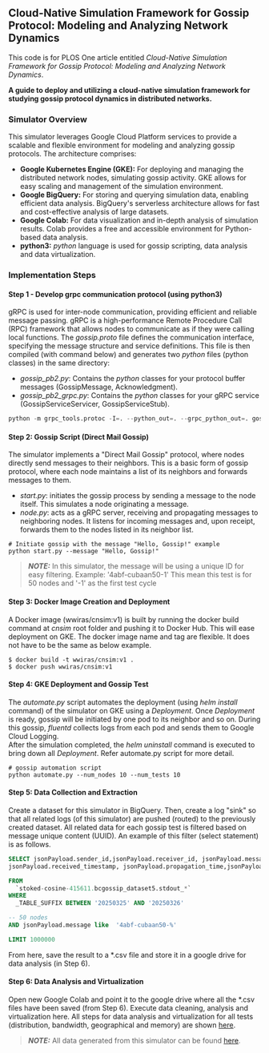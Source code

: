 ## Cloud-Native Simulation Framework for Gossip Protocol: Modeling and Analyzing Network Dynamics
This code is for PLOS One article entitled *Cloud-Native Simulation Framework for Gossip Protocol: Modeling
and Analyzing Network Dynamics*.

**A guide to deploy and utilizing a cloud-native simulation framework for studying gossip protocol 
dynamics in distributed networks.**

### Simulator Overview
This simulator leverages Google Cloud Platform services to provide a scalable and flexible environment for 
modeling and analyzing gossip protocols. The architecture comprises:

* **Google Kubernetes Engine (GKE):** For deploying and managing the distributed network nodes, simulating 
gossip activity. GKE allows for easy scaling and management of the simulation environment.
* **Google BigQuery:** For storing and querying simulation data, enabling efficient data analysis. BigQuery's 
serverless architecture allows for fast and cost-effective analysis of large datasets.
* **Google Colab:** For data visualization and in-depth analysis of simulation results. Colab provides a 
free and accessible environment for Python-based data analysis.
* **python3:** *python* language is used for gossip scripting, data analysis and data virtualization.  

### Implementation Steps

#### Step 1 - Develop grpc communication protocol (using python3)
gRPC is used for inter-node communication, providing efficient and reliable message passing. gRPC is a
high-performance Remote Procedure Call (RPC) framework that allows nodes to communicate as if they 
were calling local functions. The *gossip.proto* file defines the communication interface, specifying 
the message structure and service definitions. This file is then compiled (with command below) and 
generates two *python* files (python classes) in the same directory:
* *gossip_pb2.py*: Contains the *python* classes for your protocol buffer messages (GossipMessage, Acknowledgment).
* *gossip_pb2_grpc.py*: Contains the *python* classes for your gRPC service (GossipServiceServicer, GossipServiceStub).
```python
python -m grpc_tools.protoc -I=. --python_out=. --grpc_python_out=. gossip.proto
```

#### Step 2: Gossip Script (Direct Mail Gossip)
The simulator implements a "Direct Mail Gossip" protocol, where nodes directly send messages 
to their neighbors. This is a basic form of gossip protocol, where each node maintains a list of 
its neighbors and forwards messages to them.

- *start.py*: initiates the gossip process by sending a message to the node itself. This simulates a 
node originating a message.
- *node.py*: acts as a gRPC server, receiving and propagating messages to neighboring nodes. It 
listens for incoming messages and, upon receipt, forwards them to the nodes listed in its 
neighbor list.
```shell
# Initiate gossip with the message "Hello, Gossip!" example
python start.py --message "Hello, Gossip!"
```
> **_NOTE:_**  In this simulator, the message will be using a unique ID for easy filtering. Example: '4abf-cubaan50-1'
> This mean this test is for 50 nodes and '-1' as the first test cycle

#### Step 3: Docker Image Creation and Deployment
A Docker image (wwiras/cnsim:v1) is built by running the docker build command at *cnsim* root 
folder and pushing it to Docker Hub. This will ease deployment on GKE. The docker image name and tag are 
flexible. It does not have to be the same as below example.
```shell
$ docker build -t wwiras/cnsim:v1 .
$ docker push wwiras/cnsim:v1
```
#### Step 4: GKE Deployment and Gossip Test
The *automate.py* script automates the deployment (using *helm install* command) of 
the simulator on GKE using a *Deployment*. Once *Deployment* 
is ready, gossip will be initiated by one pod to its neighbor and so on. During this gossip, 
*fluentd* collects logs from each pod and sends them to Google Cloud Logging.  
After the simulation completed, the *helm uninstall* command is executed to bring down all 
*Deployment*. Refer automate.py script for more detail.
```shell
# gossip automation script
python automate.py --num_nodes 10 --num_tests 10
```

#### Step 5: Data Collection and Extraction
Create a dataset for this simulator in BigQuery. Then, create a log "sink" so that all related logs (of this simulator)
are pushed (routed) to the previously created dataset. All related data for each gossip test is filtered based on message 
unique content (UUID). An example of this filter (select statement) is as follows.
```SQL
SELECT jsonPayload.sender_id,jsonPayload.receiver_id, jsonPayload.message, jsonPayload.event_type,
jsonPayload.received_timestamp, jsonPayload.propagation_time,jsonPayload.detail

FROM 
  `stoked-cosine-415611.bcgossip_dataset5.stdout_*`
WHERE 
  _TABLE_SUFFIX BETWEEN '20250325' AND '20250326'

-- 50 nodes
AND jsonPayload.message like  '4abf-cubaan50-%'

LIMIT 1000000
```
From here, save the result to a *.csv file and store it in a google drive for data analysis (in Step 6).

#### Step 6: Data Analysis and Virtualization
Open new Google Colab and point it to the google drive where all the *.csv files have been saved (from Step 6). Execute
data cleaning, analysis and virtualization here. All steps for data analysis and virtualization for 
all tests (distribution, bandwidth, geographical and memory) are shown
 [here](https://github.com/wwiras/cnsim).

> **_NOTE:_**  All data generated from this simulator can be found [here](https://github.com/wwiras/cnsim).
